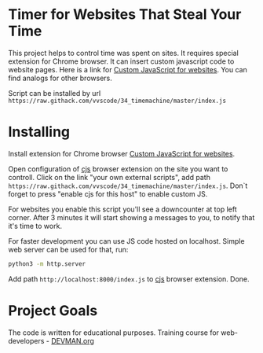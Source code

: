 # Timer for Websites That Steal Your Time

This project helps to control time was spent on sites. It requires special extension for Chrome browser. It can insert custom javascript code to website pages. Here is a link for [Custom JavaScript for websites](https://chrome.google.com/webstore/detail/custom-javascript-for-web/poakhlngfciodnhlhhgnaaelnpjljija). You can find analogs for other browsers.


Script can be installed by url `https://raw.githack.com/vvscode/34_timemachine/master/index.js`


# Installing

Install extension for Chrome browser [Custom JavaScript for websites](https://chrome.google.com/webstore/detail/custom-javascript-for-web/poakhlngfciodnhlhhgnaaelnpjljija).

Open configuration of [cjs](https://chrome.google.com/webstore/detail/custom-javascript-for-web/poakhlngfciodnhlhhgnaaelnpjljija) browser extension on the site you want to controll. Click on the link "your own external scripts", add path `https://raw.githack.com/vvscode/34_timemachine/master/index.js`. Don`t forget to press "enable cjs for this host" to enable custom JS.

For websites you enable this script you'll see a downcounter at top left corner. After 3 minutes it will start showing a messages to you, to notify that it's time to work.

For faster development you can use JS code hosted on localhost. Simple web server can be used for that, run:

```bash
python3 -m http.server
```

Add path `http://localhost:8000/index.js` to [cjs](https://chrome.google.com/webstore/detail/custom-javascript-for-web/poakhlngfciodnhlhhgnaaelnpjljija) browser extension. Done.


# Project Goals

The code is written for educational purposes. Training course for web-developers - [DEVMAN.org](https://devman.org)

